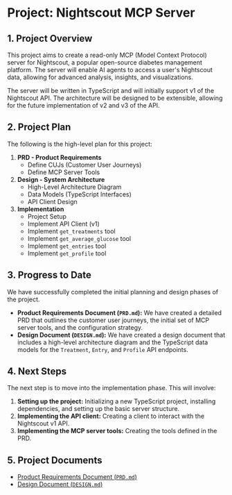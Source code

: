 # **Project: Nightscout MCP Server**

## **1. Project Overview**

This project aims to create a read-only MCP (Model Context Protocol) server for Nightscout, a popular open-source diabetes management platform. The server will enable AI agents to access a user's Nightscout data, allowing for advanced analysis, insights, and visualizations.

The server will be written in TypeScript and will initially support v1 of the Nightscout API. The architecture will be designed to be extensible, allowing for the future implementation of v2 and v3 of the API.

## **2. Project Plan**

The following is the high-level plan for this project:

1.  **PRD - Product Requirements**
    *   Define CUJs (Customer User Journeys)
    *   Define MCP Server Tools
2.  **Design - System Architecture**
    *   High-Level Architecture Diagram
    *   Data Models (TypeScript Interfaces)
    *   API Client Design
3.  **Implementation**
    *   Project Setup
    *   Implement API Client (v1)
    *   Implement `get_treatments` tool
    *   Implement `get_average_glucose` tool
    *   Implement `get_entries` tool
    *   Implement `get_profile` tool

## **3. Progress to Date**

We have successfully completed the initial planning and design phases of the project.

*   **Product Requirements Document (`PRD.md`):** We have created a detailed PRD that outlines the customer user journeys, the initial set of MCP server tools, and the configuration strategy.
*   **Design Document (`DESIGN.md`):** We have created a design document that includes a high-level architecture diagram and the TypeScript data models for the `Treatment`, `Entry`, and `Profile` API endpoints.

## **4. Next Steps**

The next step is to move into the implementation phase. This will involve:

1.  **Setting up the project:** Initializing a new TypeScript project, installing dependencies, and setting up the basic server structure.
2.  **Implementing the API client:** Creating a client to interact with the Nightscout v1 API.
3.  **Implementing the MCP server tools:** Creating the tools defined in the PRD.

## **5. Project Documents**

*   [Product Requirements Document (`PRD.md`)](./PRD.md)
*   [Design Document (`DESIGN.md`)](./DESIGN.md)